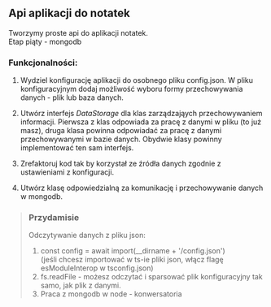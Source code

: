 ## Api aplikacji do notatek

Tworzymy proste api do aplikacji notatek.  
Etap piąty - mongodb

### Funkcjonalności:

1. Wydziel konfigurację aplikacji do osobnego pliku config.json. W pliku konfiguracyjnym dodaj możliwość wyboru formy przechowywania danych - plik lub baza danych.

1. Utwórz interfejs *DataStorage* dla klas zarządzająych przechowywaniem informacji. Pierwsza z klas odpowiada za pracę z danymi w pliku (to już masz), druga klasa powinna odpowiadać za pracę z danymi przechowywanymi w bazie danych. Obydwie klasy powinny implementować ten sam interfejs.

1. Zrefaktoruj kod tak by korzystał ze źródła danych zgodnie z ustawieniami z konfiguracji.

1. Utwórz klasę odpowiedzialną za komunikację i przechowywanie danych w mongodb.
 
> ### Przydamisie
>
> Odczytywanie danych z pliku json:  
> 1. const config = await import(__dirname + '/config.json')  
> (jeśli chcesz importować w ts-ie pliki json, włącz flagę esModuleInterop w tsconfig.json)  
> 1. fs.readFile - możesz odczytać i sparsować plik konfiguracyjny tak samo, jak plik z danymi.
> 1. Praca z mongodb w node - konwersatoria